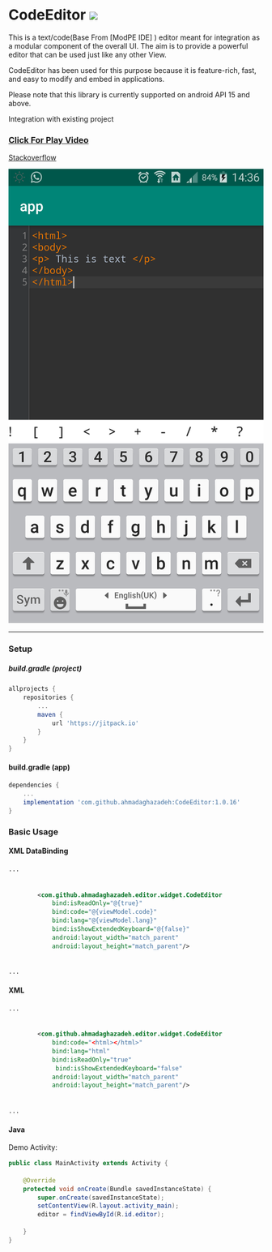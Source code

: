 # CodeEditor   [![](https://jitpack.io/v/ahmadaghazadeh/CodeEditor.svg)](https://jitpack.io/#ahmadaghazadeh/CodeEditor)

This is a text/code(Base From [ModPE IDE] ) editor meant for integration as a modular component of the overall UI.
The aim is to provide a powerful editor that can be used just like any other View.

CodeEditor has been used for this purpose because it is feature-rich, fast, and easy to modify and embed in applications.


Please note that this library is currently supported on android API 15 and above.

Integration with existing project

### [Click For Play Video](https://youtu.be/lq-P1qwgU1Q)

[Stackoverflow](https://stackoverflow.com/a/52641368/1770868)

<div align="center">
  <a href="https://youtu.be/lq-P1qwgU1Q"><img src="media/screenshot.png" alt="Play Video"></a>
</div>

---

### Setup

##### build.gradle (project)
```groovy
allprojects {
    repositories {
        ...
        maven {
            url 'https://jitpack.io'
        }
    }
}
```

#### build.gradle (app)
```groovy
dependencies {
    ...
    implementation 'com.github.ahmadaghazadeh:CodeEditor:1.0.16'
}
```

### Basic Usage
#### XML DataBinding
```xml
...


        <com.github.ahmadaghazadeh.editor.widget.CodeEditor
            bind:isReadOnly="@{true}"
            bind:code="@{viewModel.code}"
            bind:lang="@{viewModel.lang}"
            bind:isShowExtendedKeyboard="@{false}"
            android:layout_width="match_parent"
            android:layout_height="match_parent"/>


...
```

#### XML
```xml
...


        <com.github.ahmadaghazadeh.editor.widget.CodeEditor
            bind:code="<html></html>"
            bind:lang="html"
            bind:isReadOnly="true"
             bind:isShowExtendedKeyboard="false"
            android:layout_width="match_parent"
            android:layout_height="match_parent"/>


...
```


#### Java
Demo Activity:
```java
public class MainActivity extends Activity {

    @Override
    protected void onCreate(Bundle savedInstanceState) {
        super.onCreate(savedInstanceState);
        setContentView(R.layout.activity_main);
        editor = findViewById(R.id.editor);
         
    }
}
```
